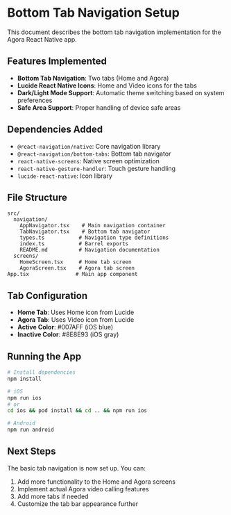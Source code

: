 # Bottom Tab Navigation Setup

This document describes the bottom tab navigation implementation for the Agora React Native app.

## Features Implemented

- **Bottom Tab Navigation**: Two tabs (Home and Agora)
- **Lucide React Native Icons**: Home and Video icons for the tabs
- **Dark/Light Mode Support**: Automatic theme switching based on system preferences
- **Safe Area Support**: Proper handling of device safe areas

## Dependencies Added

- `@react-navigation/native`: Core navigation library
- `@react-navigation/bottom-tabs`: Bottom tab navigator
- `react-native-screens`: Native screen optimization
- `react-native-gesture-handler`: Touch gesture handling
- `lucide-react-native`: Icon library

## File Structure

```
src/
  navigation/
    AppNavigator.tsx    # Main navigation container
    TabNavigator.tsx    # Bottom tab navigator
    types.ts           # Navigation type definitions
    index.ts           # Barrel exports
    README.md          # Navigation documentation
  screens/
    HomeScreen.tsx     # Home tab screen
    AgoraScreen.tsx    # Agora tab screen
App.tsx               # Main app component
```

## Tab Configuration

- **Home Tab**: Uses Home icon from Lucide
- **Agora Tab**: Uses Video icon from Lucide
- **Active Color**: #007AFF (iOS blue)
- **Inactive Color**: #8E8E93 (iOS gray)

## Running the App

```bash
# Install dependencies
npm install

# iOS
npm run ios
# or
cd ios && pod install && cd .. && npm run ios

# Android
npm run android
```

## Next Steps

The basic tab navigation is now set up. You can:

1. Add more functionality to the Home and Agora screens
2. Implement actual Agora video calling features
3. Add more tabs if needed
4. Customize the tab bar appearance further
